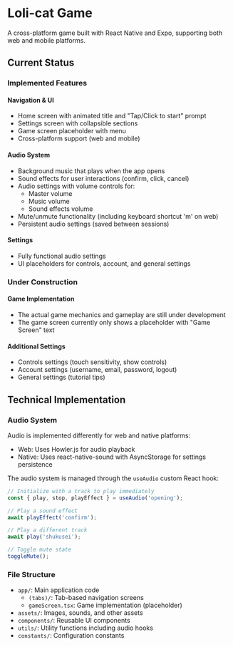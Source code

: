 # Loli-cat Game

A cross-platform game built with React Native and Expo, supporting both web and mobile platforms.

## Current Status

### Implemented Features

#### Navigation & UI
- Home screen with animated title and "Tap/Click to start" prompt
- Settings screen with collapsible sections
- Game screen placeholder with menu
- Cross-platform support (web and mobile)

#### Audio System
- Background music that plays when the app opens
- Sound effects for user interactions (confirm, click, cancel)
- Audio settings with volume controls for:
  - Master volume
  - Music volume
  - Sound effects volume
- Mute/unmute functionality (including keyboard shortcut 'm' on web)
- Persistent audio settings (saved between sessions)

#### Settings
- Fully functional audio settings
- UI placeholders for controls, account, and general settings

### Under Construction

#### Game Implementation
- The actual game mechanics and gameplay are still under development
- The game screen currently only shows a placeholder with "Game Screen" text

#### Additional Settings
- Controls settings (touch sensitivity, show controls)
- Account settings (username, email, password, logout)
- General settings (tutorial tips)

## Technical Implementation

### Audio System

Audio is implemented differently for web and native platforms:
- Web: Uses Howler.js for audio playback
- Native: Uses react-native-sound with AsyncStorage for settings persistence

The audio system is managed through the `useAudio` custom React hook:

```typescript
// Initialize with a track to play immediately
const { play, stop, playEffect } = useAudio('opening');

// Play a sound effect
await playEffect('confirm');

// Play a different track
await play('shukusei');

// Toggle mute state
toggleMute();
```

### File Structure

- `app/`: Main application code
  - `(tabs)/`: Tab-based navigation screens
  - `gameScreen.tsx`: Game implementation (placeholder)
- `assets/`: Images, sounds, and other assets
- `components/`: Reusable UI components
- `utils/`: Utility functions including audio hooks
- `constants/`: Configuration constants
